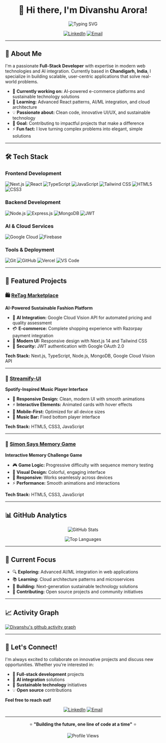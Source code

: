 <div align="center">

# 👋 Hi there, I'm Divanshu Arora!

<img src="https://readme-typing-svg.herokuapp.com?font=Inter&weight=600&size=28&duration=3000&pause=1000&color=6f3eb8&center=true&vCenter=true&width=600&height=60&lines=Full-Stack+Developer;AI+Integration+Specialist;MERN+Stack+Enthusiast;Problem+Solver+%26+Innovator" alt="Typing SVG" />

[![LinkedIn](https://img.shields.io/badge/LinkedIn-0077B5?style=for-the-badge&logo=linkedin&logoColor=white)](http://www.linkedin.com/in/divanshu-arora)
[![Email](https://img.shields.io/badge/Email-D14836?style=for-the-badge&logo=gmail&logoColor=white)](mailto:divanshu.arora.dev@gmail.com)

</div>

---

## 🚀 About Me

I'm a passionate **Full-Stack Developer** with expertise in modern web technologies and AI integration. Currently based in **Chandigarh, India**, I specialize in building scalable, user-centric applications that solve real-world problems.

- 🔭 **Currently working on:** AI-powered e-commerce platforms and sustainable technology solutions
- 🌱 **Learning:** Advanced React patterns, AI/ML integration, and cloud architecture
- 💡 **Passionate about:** Clean code, innovative UI/UX, and sustainable technology
- 🎯 **Goal:** Contributing to impactful projects that make a difference
- ⚡ **Fun fact:** I love turning complex problems into elegant, simple solutions

---

## 🛠️ Tech Stack

### **Frontend Development**
![Next.js](https://img.shields.io/badge/Next.js-000000?style=for-the-badge&logo=next.js&logoColor=white)
![React](https://img.shields.io/badge/React-20232A?style=for-the-badge&logo=react&logoColor=61DAFB)
![TypeScript](https://img.shields.io/badge/TypeScript-007ACC?style=for-the-badge&logo=typescript&logoColor=white)
![JavaScript](https://img.shields.io/badge/JavaScript-F7DF1E?style=for-the-badge&logo=javascript&logoColor=black)
![Tailwind CSS](https://img.shields.io/badge/Tailwind_CSS-38B2AC?style=for-the-badge&logo=tailwind-css&logoColor=white)
![HTML5](https://img.shields.io/badge/HTML5-E34F26?style=for-the-badge&logo=html5&logoColor=white)
![CSS3](https://img.shields.io/badge/CSS3-1572B6?style=for-the-badge&logo=css3&logoColor=white)

### **Backend Development**
![Node.js](https://img.shields.io/badge/Node.js-43853D?style=for-the-badge&logo=node.js&logoColor=white)
![Express.js](https://img.shields.io/badge/Express.js-404D59?style=for-the-badge&logo=express&logoColor=white)
![MongoDB](https://img.shields.io/badge/MongoDB-4EA94B?style=for-the-badge&logo=mongodb&logoColor=white)
![JWT](https://img.shields.io/badge/JWT-black?style=for-the-badge&logo=JSON%20web%20tokens)

### **AI & Cloud Services**
![Google Cloud](https://img.shields.io/badge/Google_Cloud-4285F4?style=for-the-badge&logo=google-cloud&logoColor=white)
![Firebase](https://img.shields.io/badge/Firebase-039BE5?style=for-the-badge&logo=Firebase&logoColor=white)

### **Tools & Deployment**
![Git](https://img.shields.io/badge/Git-F05032?style=for-the-badge&logo=git&logoColor=white)
![GitHub](https://img.shields.io/badge/GitHub-100000?style=for-the-badge&logo=github&logoColor=white)
![Vercel](https://img.shields.io/badge/Vercel-000000?style=for-the-badge&logo=vercel&logoColor=white)
![VS Code](https://img.shields.io/badge/VS_Code-0078D4?style=for-the-badge&logo=visual%20studio%20code&logoColor=white)

---

## 🌟 Featured Projects

### 🛍️ [ReTag Marketplace](https://github.com/divanshu-1/retag)
**AI-Powered Sustainable Fashion Platform**
- 🤖 **AI Integration:** Google Cloud Vision API for automated pricing and quality assessment
- 💳 **E-commerce:** Complete shopping experience with Razorpay payment integration
- 🎨 **Modern UI:** Responsive design with Next.js 14 and Tailwind CSS
- 🔐 **Security:** JWT authentication with Google OAuth 2.0

**Tech Stack:** Next.js, TypeScript, Node.js, MongoDB, Google Cloud Vision API

---

### 🎵 [Streamify-UI](https://github.com/divanshu-1/Streamify-UI)
**Spotify-Inspired Music Player Interface**
- 🎨 **Responsive Design:** Clean, modern UI with smooth animations
- ⚡ **Interactive Elements:** Animated cards with hover effects
- 📱 **Mobile-First:** Optimized for all device sizes
- 🎵 **Music Bar:** Fixed bottom player interface

**Tech Stack:** HTML5, CSS3, JavaScript

---

### 🧠 [Simon Says Memory Game](https://github.com/divanshu-1/simon-says-memory-game)
**Interactive Memory Challenge Game**
- 🎮 **Game Logic:** Progressive difficulty with sequence memory testing
- 🌈 **Visual Design:** Colorful, engaging interface
- 📱 **Responsive:** Works seamlessly across devices
- ⚡ **Performance:** Smooth animations and interactions

**Tech Stack:** HTML5, CSS3, JavaScript

---

## 📊 GitHub Analytics

<div align="center">

![GitHub Stats](https://github-readme-stats.vercel.app/api?username=divanshu-1&show_icons=true&theme=tokyonight&hide_border=true&count_private=true)

![Top Languages](https://github-readme-stats.vercel.app/api/top-langs/?username=divanshu-1&layout=compact&theme=tokyonight&hide_border=true)

</div>

---

## 🌱 Current Focus

- 🔍 **Exploring:** Advanced AI/ML integration in web applications
- 📚 **Learning:** Cloud architecture patterns and microservices
- 🚀 **Building:** Next-generation sustainable technology solutions
- 🤝 **Contributing:** Open source projects and community initiatives

---

## 📈 Activity Graph

[![Divanshu's github activity graph](https://github-readme-activity-graph.vercel.app/graph?username=divanshu-1&theme=tokyo-night&hide_border=true)](https://github.com/ashutosh00710/github-readme-activity-graph)

---

## 💬 Let's Connect!

I'm always excited to collaborate on innovative projects and discuss new opportunities. Whether you're interested in:

- 🚀 **Full-stack development** projects
- 🤖 **AI integration** solutions  
- 🌱 **Sustainable technology** initiatives
- 💡 **Open source** contributions

**Feel free to reach out!**

<div align="center">

[![LinkedIn](https://img.shields.io/badge/LinkedIn-Connect-0077B5?style=for-the-badge&logo=linkedin&logoColor=white)](http://www.linkedin.com/in/divanshu-arora)
[![Email](https://img.shields.io/badge/Email-Contact-D14836?style=for-the-badge&logo=gmail&logoColor=white)](mailto:divanshu.arora.dev@gmail.com)

---

⭐ **"Building the future, one line of code at a time"** ⭐

![Profile Views](https://komarev.com/ghpvc/?username=divanshu-1&color=6366f1&style=for-the-badge)

</div>
